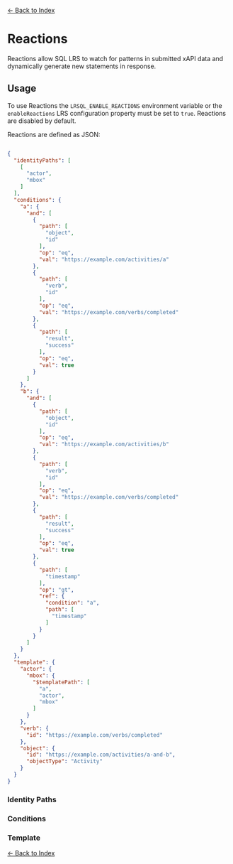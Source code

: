 [<- Back to Index](index.md)

# Reactions

Reactions allow SQL LRS to watch for patterns in submitted xAPI data and dynamically generate new statements in response.

## Usage

To use Reactions the `LRSQL_ENABLE_REACTIONS` environment variable or the `enableReactions` LRS configuration property must be set to `true`. Reactions are disabled by default.

Reactions are defined as JSON:

``` json

{
  "identityPaths": [
    [
      "actor",
      "mbox"
    ]
  ],
  "conditions": {
    "a": {
      "and": [
        {
          "path": [
            "object",
            "id"
          ],
          "op": "eq",
          "val": "https://example.com/activities/a"
        },
        {
          "path": [
            "verb",
            "id"
          ],
          "op": "eq",
          "val": "https://example.com/verbs/completed"
        },
        {
          "path": [
            "result",
            "success"
          ],
          "op": "eq",
          "val": true
        }
      ]
    },
    "b": {
      "and": [
        {
          "path": [
            "object",
            "id"
          ],
          "op": "eq",
          "val": "https://example.com/activities/b"
        },
        {
          "path": [
            "verb",
            "id"
          ],
          "op": "eq",
          "val": "https://example.com/verbs/completed"
        },
        {
          "path": [
            "result",
            "success"
          ],
          "op": "eq",
          "val": true
        },
        {
          "path": [
            "timestamp"
          ],
          "op": "gt",
          "ref": {
            "condition": "a",
            "path": [
              "timestamp"
            ]
          }
        }
      ]
    }
  },
  "template": {
    "actor": {
      "mbox": {
        "$templatePath": [
          "a",
          "actor",
          "mbox"
        ]
      }
    },
    "verb": {
      "id": "https://example.com/verbs/completed"
    },
    "object": {
      "id": "https://example.com/activities/a-and-b",
      "objectType": "Activity"
    }
  }
}


```

### Identity Paths

### Conditions

### Template

[<- Back to Index](index.md)
